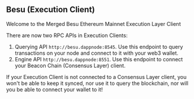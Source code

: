 ## Besu (Execution Client)

Welcome to the Merged Besu Ethereum Mainnet Execution Layer Client

There are now two RPC APIs in Execution Clients:

1. Querying API `http://besu.dappnode:8545`. Use this endpoint to query transactions on your node and connect to it with your web3 wallet.
2. Engine API `http://besu.dappnode:8551`. Use this endpoint to connect your Beacon Chain (Consensus Layer) client.

If your Execution Client is not connected to a Consensus Layer client, you won't be able to keep it synced, nor use it to query the blockchain, nor will you be able to connect your wallet to it!
